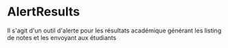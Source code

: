 # AlertResults
Il s'agit d'un outil d'alerte pour les résultats académique générant les listing de notes et les envoyant aux étudiants
